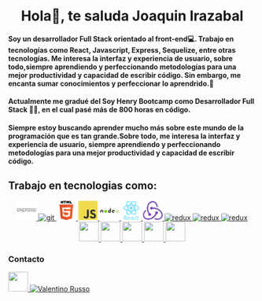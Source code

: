 <h1 align="center">Hola👋, te saluda Joaquin Irazabal</h1>
<h4 align="left">Soy un desarrollador Full Stack orientado al front-end💻. Trabajo en tecnologías como React, Javascript, Express, Sequelize, entre otras tecnologías. Me interesa la interfaz y experiencia de usuario, sobre todo,siempre aprendiendo y perfeccionando metodologías para una mejor productividad y capacidad de escribir código. Sin embargo, me encanta sumar conocimientos y perfeccionar lo aprendrido.📖</h4>

<h4>Actualmente me gradué del Soy Henry Bootcamp como Desarrollador Full Stack 🧑‍🎓, en el cual pasé más de 800 horas en código.</h4>

<h4>Siempre estoy buscando aprender mucho más sobre este mundo de la programación que es tan grande.Sobre todo, me interesa la interfaz y experiencia de usuario,
siempre aprendiendo y perfeccionando metodologías para una mejor productividad y capacidad de escribir código. 
</h4>
<h2>Trabajo en tecnologias como:</h2>
<div align="center">
<a href="https://expressjs.com" target="_blank" rel="noreferrer"> <img src="https://raw.githubusercontent.com/devicons/devicon/master/icons/express/express-original-wordmark.svg" alt="express" width="40" height="40"/> </a> 
<a href="https://git-scm.com/" target="_blank" rel="noreferrer"> <img src="https://www.vectorlogo.zone/logos/git-scm/git-scm-icon.svg" alt="git" width="40" height="40"/> </a> 
<a href="https://www.w3.org/html/" target="_blank" rel="noreferrer"> <img src="https://raw.githubusercontent.com/devicons/devicon/master/icons/html5/html5-original-wordmark.svg" alt="html5" width="40" height="40"/> </a> 
<a href="https://developer.mozilla.org/en-US/docs/Web/JavaScript" target="_blank" rel="noreferrer"> <img src="https://raw.githubusercontent.com/devicons/devicon/master/icons/javascript/javascript-original.svg" alt="javascript" width="40" height="40"/> </a>
<a href="https://nodejs.org" target="_blank" rel="noreferrer"> <img src="https://raw.githubusercontent.com/devicons/devicon/master/icons/nodejs/nodejs-original-wordmark.svg" alt="nodejs" width="40" height="40"/> </a>
<a href="https://reactjs.org/" target="_blank" rel="noreferrer"> <img src="https://raw.githubusercontent.com/devicons/devicon/master/icons/react/react-original-wordmark.svg" alt="react" width="40" height="40"/> </a>
<a href="https://redux.js.org" target="_blank" rel="noreferrer"> <img src="https://raw.githubusercontent.com/devicons/devicon/master/icons/redux/redux-original.svg" alt="redux" width="40" height="40"/> </a>
<a href="https://sass-lang.com/" target="_blank" rel="noreferrer"> <img src="https://cdn.jsdelivr.net/gh/devicons/devicon/icons/sass/sass-original.svg" alt="redux" width="40" 
height="40"/> </a>
<a href="https://getbootstrap.com/" target="_blank" rel="noreferrer"> <img src="https://cdn.jsdelivr.net/gh/devicons/devicon/icons/bootstrap/bootstrap-original.svg" alt="redux" width="40" height="40"/> </a>
<a href="https://firebase.google.com/?hl=es" target="_blank" rel="noreferrer"> <img src="https://cdn.jsdelivr.net/gh/devicons/devicon/icons/firebase/firebase-plain.svg" alt="redux" width="40" height="40"/> </a>
<a href="https://www.npmjs.com/" target="_blank">
 <img src="https://cdn.jsdelivr.net/gh/devicons/devicon/icons/npm/npm-original-wordmark.svg" width="40" height="40" />
 </a>
 <a href="https://sequelize.org/" target="_blank">
  <img src="https://cdn.jsdelivr.net/gh/devicons/devicon/icons/sequelize/sequelize-original.svg" width="40" height="40"/>
  </a>
   <a href="https://trello.com/" target="_blank">
    <img src="https://cdn.jsdelivr.net/gh/devicons/devicon/icons/trello/trello-plain.svg" width="40" height="40"/>
    </a>
<a href="https://devdocs.io/css/" target="_blank">
  <img src="https://cdn.jsdelivr.net/gh/devicons/devicon/icons/css3/css3-original.svg" width="40" height="40"  />
    </a>
 <a href="https://tailwindcss.com/" target="_blank">
  <img src="https://cdn.jsdelivr.net/gh/devicons/devicon/icons/tailwindcss/tailwindcss-original-wordmark.svg" width="40" height="40"  />
    </a>
 </div>
 <div>
 <h3>Contacto</h3>
 <a href="https://www.linkedin.com/in/joaquin-irazabal/" target="_blank">
  <img src="https://cdn.jsdelivr.net/gh/devicons/devicon/icons/linkedin/linkedin-original.svg" width="40" height="40"/>
  </a>
  <a href="mailto:joairazabal1@gmail.com" target="blank"><img  src="https://cdn-icons-png.flaticon.com/512/281/281769.png" alt="Valentino Russo" height="40" width="40" /></a>
 </div> 
</p>
